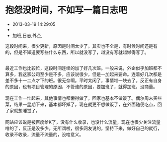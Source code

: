 # 抱怨没时间，不如写一篇日志吧
- 2013-03-19 14:29:05
- 
- 加班,日志,外企,

这段时间来，很少更新，原因是时间太少了。其实也不全是，有时候时间还是有的，但是不知道要写些什么东西，所以就没写了，越没有写就越懒得写了。<div><br /><div>最近工作也比较忙，这段时间连续的加了好几次班。一般来说，外企似乎加班都不算多，我这家公司至少是不多，应该说很少，但是一加起来要命。连着好几次都是差不多十一二点才下的班。很无奈啊。平时太闲了，事情堆一块去了。反正有自身的原因，也有项目管理的原因，不管谁的原因，要加班了，就得加班，没商量。</div><div><br /></div><div>现在工作一忙起来，其他事情也都懒得做了。回家也基本不做饭了。偶尔周末买些菜，结果一星期下来，基本都坏掉了。现在就更不想做饭了，在外面随便吃点，回了家就想睡觉了。</div></div><div><br /></div><div>网站应该说是被百度给K了，没有什么收录，也没什么流量，现在也很少关注流量啥的了，反正是没多少。无所谓啦，很多网友说的，坚持下来，做好自己的就行，收录不收录，流量不流量的，没啥意义。</div>